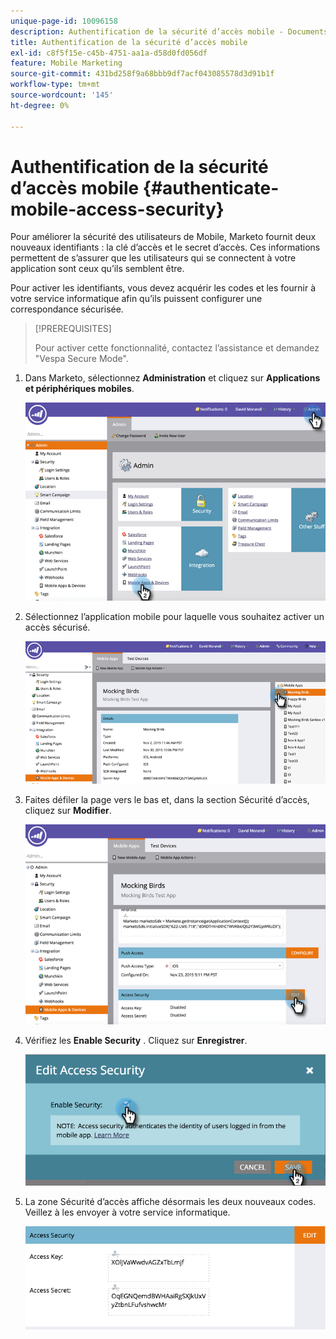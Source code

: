 ```yaml
---
unique-page-id: 10096158
description: Authentification de la sécurité d’accès mobile - Documents Marketo - Documentation du produit
title: Authentification de la sécurité d’accès mobile
exl-id: c8f5f15e-c45b-4751-aa1a-d58d0fd056df
feature: Mobile Marketing
source-git-commit: 431bd258f9a68bbb9df7acf043085578d3d91b1f
workflow-type: tm+mt
source-wordcount: '145'
ht-degree: 0%

---
```


# Authentification de la sécurité d’accès mobile {#authenticate-mobile-access-security}

Pour améliorer la sécurité des utilisateurs de Mobile, Marketo fournit deux nouveaux identifiants : la clé d’accès et le secret d’accès. Ces informations permettent de s’assurer que les utilisateurs qui se connectent à votre application sont ceux qu’ils semblent être.

Pour activer les identifiants, vous devez acquérir les codes et les fournir à votre service informatique afin qu’ils puissent configurer une correspondance sécurisée.

>[!PREREQUISITES]
>
>Pour activer cette fonctionnalité, contactez l’assistance et demandez &quot;Vespa Secure Mode&quot;.

1. Dans Marketo, sélectionnez **Administration** et cliquez sur **Applications et périphériques mobiles**.

   ![](assets/image2015-12-1-14-3a36-3a30.png)

1. Sélectionnez l’application mobile pour laquelle vous souhaitez activer un accès sécurisé.

   ![](assets/image2015-12-2-10-3a18-3a6.png)

1. Faites défiler la page vers le bas et, dans la section Sécurité d’accès, cliquez sur **Modifier**.

   ![](assets/image2015-12-1-14-3a41-3a37.png)

1. Vérifiez les **Enable Security** . Cliquez sur **Enregistrer**.

   ![](assets/image2015-12-1-14-3a54-3a0.png)

1. La zone Sécurité d’accès affiche désormais les deux nouveaux codes. Veillez à les envoyer à votre service informatique.

   ![](assets/image2015-12-1-14-3a57-3a34.png)
